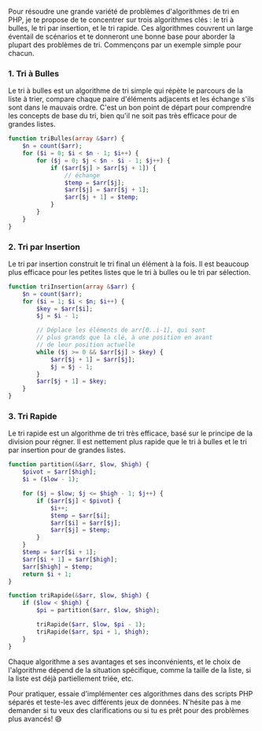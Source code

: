 Pour résoudre une grande variété de problèmes d'algorithmes de tri en PHP, je te propose de te concentrer sur trois algorithmes clés : le tri à bulles, le tri par insertion, et le tri rapide. Ces algorithmes couvrent un large éventail de scénarios et te donneront une bonne base pour aborder la plupart des problèmes de tri. Commençons par un exemple simple pour chacun.

### 1. Tri à Bulles
Le tri à bulles est un algorithme de tri simple qui répète le parcours de la liste à trier, compare chaque paire d'éléments adjacents et les échange s'ils sont dans le mauvais ordre. C'est un bon point de départ pour comprendre les concepts de base du tri, bien qu'il ne soit pas très efficace pour de grandes listes.

```php
function triBulles(array &$arr) {
    $n = count($arr);
    for ($i = 0; $i < $n - 1; $i++) {
        for ($j = 0; $j < $n - $i - 1; $j++) {
            if ($arr[$j] > $arr[$j + 1]) {
                // échange
                $temp = $arr[$j];
                $arr[$j] = $arr[$j + 1];
                $arr[$j + 1] = $temp;
            }
        }
    }
}
```

### 2. Tri par Insertion
Le tri par insertion construit le tri final un élément à la fois. Il est beaucoup plus efficace pour les petites listes que le tri à bulles ou le tri par sélection.

```php
function triInsertion(array &$arr) {
    $n = count($arr);
    for ($i = 1; $i < $n; $i++) {
        $key = $arr[$i];
        $j = $i - 1;

        // Déplace les éléments de arr[0..i-1], qui sont
        // plus grands que la clé, à une position en avant
        // de leur position actuelle
        while ($j >= 0 && $arr[$j] > $key) {
            $arr[$j + 1] = $arr[$j];
            $j = $j - 1;
        }
        $arr[$j + 1] = $key;
    }
}
```

### 3. Tri Rapide
Le tri rapide est un algorithme de tri très efficace, basé sur le principe de la division pour régner. Il est nettement plus rapide que le tri à bulles et le tri par insertion pour de grandes listes.

```php
function partition(&$arr, $low, $high) {
    $pivot = $arr[$high];
    $i = ($low - 1);

    for ($j = $low; $j <= $high - 1; $j++) {
        if ($arr[$j] < $pivot) {
            $i++;
            $temp = $arr[$i];
            $arr[$i] = $arr[$j];
            $arr[$j] = $temp;
        }
    }
    $temp = $arr[$i + 1];
    $arr[$i + 1] = $arr[$high];
    $arr[$high] = $temp;
    return $i + 1;
}

function triRapide(&$arr, $low, $high) {
    if ($low < $high) {
        $pi = partition($arr, $low, $high);

        triRapide($arr, $low, $pi - 1);
        triRapide($arr, $pi + 1, $high);
    }
}
```

Chaque algorithme a ses avantages et ses inconvénients, et le choix de l'algorithme dépend de la situation spécifique, comme la taille de la liste, si la liste est déjà partiellement triée, etc.

Pour pratiquer, essaie d'implémenter ces algorithmes dans des scripts PHP séparés et teste-les avec différents jeux de données. N'hésite pas à me demander si tu veux des clarifications ou si tu es prêt pour des problèmes plus avancés! 😄